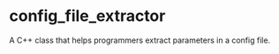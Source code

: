 config_file_extractor
=====================

A C++ class that helps programmers extract parameters in a config file.
